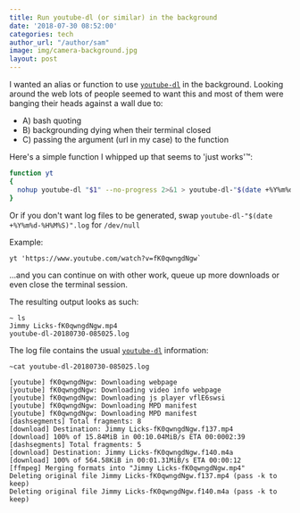 ```yaml
---
title: Run youtube-dl (or similar) in the background
date: '2018-07-30 08:52:00'
categories: tech
author_url: "/author/sam"
image: img/camera-background.jpg
layout: post
---
```


I wanted an alias or function to use [`youtube-dl`](https://rg3.github.io/youtube-dl/) in the background.
Looking around the web lots of people seemed to want this and most of them were banging their heads against a wall due to:

- A) bash quoting
- B) backgrounding dying when their terminal closed
- C) passing the argument (url in my case) to the function

Here's a simple function I whipped up that seems to 'just works'™:

```bash
function yt
{
  nohup youtube-dl "$1" --no-progress 2>&1 > youtube-dl-"$(date +%Y%m%d-%H%M%S)".log &
}
```

Or if you don't want log files to be generated, swap `youtube-dl-"$(date +%Y%m%d-%H%M%S)".log` for `/dev/null`

Example:

```shell
yt 'https://www.youtube.com/watch?v=fK0qwngdNgw`
```

...and you can continue on with other work, queue up more downloads or even close the terminal session.

The resulting output looks as such:

```shell
~ ls
Jimmy Licks-fK0qwngdNgw.mp4
youtube-dl-20180730-085025.log
```

The log file contains the usual [`youtube-dl`](https://rg3.github.io/youtube-dl/) information:

```shell
~cat youtube-dl-20180730-085025.log

[youtube] fK0qwngdNgw: Downloading webpage
[youtube] fK0qwngdNgw: Downloading video info webpage
[youtube] fK0qwngdNgw: Downloading js player vflE6swsi
[youtube] fK0qwngdNgw: Downloading MPD manifest
[youtube] fK0qwngdNgw: Downloading MPD manifest
[dashsegments] Total fragments: 8
[download] Destination: Jimmy Licks-fK0qwngdNgw.f137.mp4
[download] 100% of 15.84MiB in 00:10.04MiB/s ETA 00:0002:39
[dashsegments] Total fragments: 5
[download] Destination: Jimmy Licks-fK0qwngdNgw.f140.m4a
[download] 100% of 564.58KiB in 00:01.31MiB/s ETA 00:00:12
[ffmpeg] Merging formats into "Jimmy Licks-fK0qwngdNgw.mp4"
Deleting original file Jimmy Licks-fK0qwngdNgw.f137.mp4 (pass -k to keep)
Deleting original file Jimmy Licks-fK0qwngdNgw.f140.m4a (pass -k to keep)
```